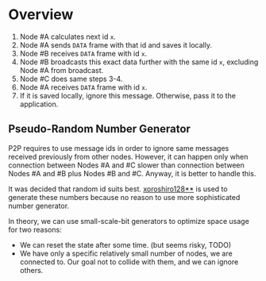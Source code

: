 # Overview

1. Node #A calculates next id `x`.
2. Node #A sends `DATA` frame with that id and saves it locally.
3. Node #B receives `DATA` frame with id `x`.
4. Node #B broadcasts this exact data further with the same id `x`, excluding
Node #A from broadcast.
5. Node #C does same steps 3-4.
6. Node #A receives `DATA` frame with id `x`.
7. If it is saved locally, ignore this message. Otherwise, pass it to the
application.

## Pseudo-Random Number Generator

P2P requires to use message ids in order to ignore same messages received previously
from other nodes. However, it can happen only when connection between
Nodes #A and #C slower than connection between Nodes #A and #B plus Nodes #B and #C.
Anyway, it is better to handle this.

It was decided that random id suits best. [xoroshiro128**](https://prng.di.unimi.it/xoroshiro128starstar.c)
is used to generate these numbers because no reason to use more sophisticated
number generator.

In theory, we can use small-scale-bit generators to optimize space usage for
two reasons:
- We can reset the state after some time. (but seems risky, TODO)
- We have only a specific relatively small number of nodes, we are connected to.
Our goal not to collide with them, and we can ignore others.
